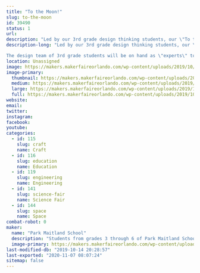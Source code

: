 ```yaml
---
title: "To the Moon!"
slug: to-the-moon
id: 39490
status: 1
url: 
description: "Led by our 3rd grade design thinking students, our \"To the Moon!\" booth will invite attendees to take part in some out of this world science! Students will provide 4 separate \"space\" missions all in one booth! Attendees will have the opportunity to make, take, and launch a bottle rocket, build catapults to defend the \"moon\" from an invasion, design and sew some stuffed space figures, and have their bottle rockets take a return flight back to earth on a zip-line race."
description-long: "Led by our 3rd grade design thinking students, our \"To the Moon!\" booth will invite attendees to take part in some out of this world science! Students will provide 4 separate \"space\" missions all in one booth! Attendees will have the opportunity to make, take, and launch a bottle rocket, build catapults to defend the \"moon\" from an invasion, design and sew some stuffed space figures, and have their bottle rockets take a return flight back to earth on a zip-line race.

The design team of 3rd grade students will be on hand as \"experts\" to guide you through each experience and answer any questions regarding the making of our exhibit!"
location: Unassigned
image: https://makers.makerfaireorlando.com/wp-content/uploads/2019/10/ToTheMoon-2.jpg
image-primary:
  thumbnail: https://makers.makerfaireorlando.com/wp-content/uploads/2019/10/ToTheMoon-2-150x150.jpg
  medium: https://makers.makerfaireorlando.com/wp-content/uploads/2019/10/ToTheMoon-2-300x170.jpg
  large: https://makers.makerfaireorlando.com/wp-content/uploads/2019/10/ToTheMoon-2.jpg
  full: https://makers.makerfaireorlando.com/wp-content/uploads/2019/10/ToTheMoon-2.jpg
website: 
email: 
twitter: 
instagram: 
facebook: 
youtube: 
categories:
  - id: 115
    slug: craft
    name: Craft
  - id: 116
    slug: education
    name: Education
  - id: 119
    slug: engineering
    name: Engineering
  - id: 141
    slug: science-fair
    name: Science Fair
  - id: 144
    slug: space
    name: Space
combat-robot: 0
maker:
  name: "Park Maitland School"
  description: "Students from grades 3 through 6 of Park Maitland School take part in programmed Design Thinking classes twice a week. In their newly renovated Maker Space, students hone their 21st Century Skills of collaboration, problem solving, creativity, and critical thinking through project based learning. Students are encouraged to tinker and are taught the design process through different modes and hands-on learning experiences. Science, technology, engineering, the arts, and math all play a role in their learning! Students further share their learning to authentic audiences through showcases, hands-on exhibits, and by creating learning experiences for others."
  image-primary: https://makers.makerfaireorlando.com/wp-content/uploads/2018/09/PMS-Logo.jpg
last-modified-db: "2019-10-14 20:28:57"
last-exported: "2020-11-07 08:07:24"
sitemap: false
---
```

